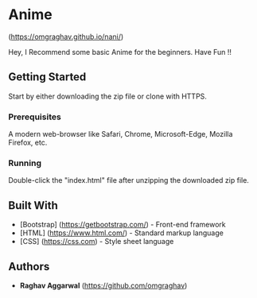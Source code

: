 # Anime
(https://omgraghav.github.io/nani/)

Hey, I Recommend some basic Anime for the beginners.
Have Fun !!

## Getting Started

Start by either downloading the zip file or clone with HTTPS.

### Prerequisites

A modern web-browser like Safari, Chrome, Microsoft-Edge, Mozilla Firefox, etc.

### Running

Double-click the "index.html" file after unzipping the downloaded zip file.

## Built With

* [Bootstrap] (https://getbootstrap.com/) - Front-end framework
* [HTML] (https://www.html.com/) - Standard markup language
* [CSS] (https://css.com) - Style sheet language

## Authors

* **Raghav Aggarwal** (https://github.com/omgraghav)